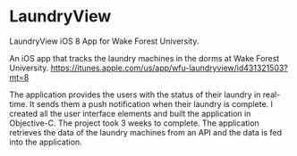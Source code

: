 # LaundryView
LaundryView iOS 8 App for Wake Forest University.

An iOS app that tracks the laundry machines in the dorms at Wake Forest
University. https://itunes.apple.com/us/app/wfu-laundryview/id431321503?mt=8 

The application provides the users with the status of their laundry in
real-time. It sends them a push notification when their laundry is complete. I
created all the user interface elements and built the application in
Objective-C. The project took 3 weeks to complete. The application retrieves the
data of the laundry machines from an API and the data is fed into the
application. 
